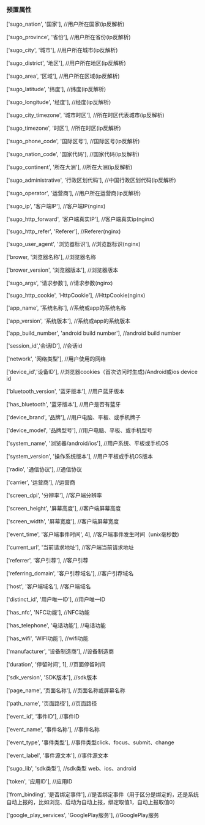 ### 预置属性

[&#039;sugo_nation&#039;, &#039;国家&#039;], //用户所在国家(ip反解析)

[&#039;sugo_province&#039;, &#039;省份&#039;], //用户所在省份(ip反解析)

[&#039;sugo_city&#039;, &#039;城市&#039;], //用户所在城市(ip反解析)

[&#039;sugo_district&#039;, &#039;地区&#039;], //用户所在地区(ip反解析)

[&#039;sugo_area&#039;, &#039;区域&#039;], //用户所在区域(ip反解析)

[&#039;sugo_latitude&#039;, &#039;纬度&#039;], //纬度(ip反解析)

[&#039;sugo_longitude&#039;, &#039;经度&#039;], //经度(ip反解析)

[&#039;sugo_city_timezone&#039;, &#039;城市时区&#039;], //所在时区代表城市(ip反解析)

[&#039;sugo_timezone&#039;, &#039;时区&#039;], //所在时区(ip反解析)

[&#039;sugo_phone_code&#039;, &#039;国际区号&#039;], //国际区号(ip反解析)

[&#039;sugo_nation_code&#039;, &#039;国家代码&#039;], //国家代码(ip反解析)

[&#039;sugo_continent&#039;, &#039;所在大洲&#039;], //所在大洲(ip反解析)

[&#039;sugo_administrative&#039;, &#039;行政区划代码&#039;], //中国行政区划代码(ip反解析)

[&#039;sugo_operator&#039;, &#039;运营商&#039;], //用户所在运营商(ip反解析)

[&#039;sugo_ip&#039;, &#039;客户端IP&#039;], //客户端IP(nginx)

[&#039;sugo_http_forward&#039;, &#039;客户端真实IP&#039;], //客户端真实ip(nginx)

[&#039;sugo_http_refer&#039;, &#039;Referer&#039;], //Referer(nginx)

[&#039;sugo_user_agent&#039;, &#039;浏览器标识&#039;], //浏览器标识(nginx)

[&#039;brower, &#039;浏览器名称&#039;], //浏览器名称

[&#039;brower_version&#039;, &#039;浏览器版本&#039;], //浏览器版本

[&#039;sugo_args&#039;, &#039;请求参数&#039;], //请求参数(nginx)

[&#039;sugo_http_cookie&#039;, &#039;HttpCookie&#039;], //HttpCookie(nginx)

[&#039;app_name&#039;, &#039;系统名称&#039;], //系统或app的系统名称

[&#039;app_version&#039;, &#039;系统版本&#039;], //系统或app的系统版本

[&#039;app_build_number&#039;, &#039;android build number&#039;], //android build number

[&#039;session_id&#039;,&#039;会话ID&#039;], //会话id

[&#039;network&#039;, &#039;网络类型&#039;], //用户使用的网络

[&#039;device_id&#039;,&#039;设备ID&#039;], //浏览器cookies（首次访问时生成)/Android或ios device id

[&#039;bluetooth_version&#039;, &#039;蓝牙版本&#039;], //用户蓝牙版本

[&#039;has_bluetooth&#039;, &#039;蓝牙版本&#039;], //用户是否有蓝牙

[&#039;device_brand&#039;, &#039;品牌&#039;], //用户电脑、平板、或手机牌子

[&#039;device_model&#039;, &#039;品牌型号&#039;], //用户电脑、平板、或手机型号

[&#039;system_name&#039;, &#039;浏览器/android/ios&#039;], //用户系统、平板或手机OS

[&#039;system_version&#039;, &#039;操作系统版本&#039;], //用户平板或手机OS版本

[&#039;radio&#039;, &#039;通信协议&#039;], //通信协议

[&#039;carrier&#039;, &#039;运营商&#039;], //运营商

[&#039;screen_dpi&#039;, &#039;分辨率&#039;], //客户端分辨率

[&#039;screen_height&#039;, &#039;屏幕高度&#039;], //客户端屏幕高度

[&#039;screen_width&#039;, &#039;屏幕宽度&#039;], //客户端屏幕宽度

[&#039;event_time&#039;, &#039;客户端事件时间&#039;, 4], //客户端事件发生时间（unix毫秒数)

[&#039;current_url&#039;, &#039;当前请求地址&#039;], //客户端当前请求地址

[&#039;referrer&#039;, &#039;客户引荐&#039;], //客户引荐

[&#039;referring_domain&#039;, &#039;客户引荐域名&#039;], //客户引荐域名

[&#039;host&#039;, &#039;客户端域名&#039;], //客户端域名

[&#039;distinct_id&#039;, &#039;用户唯一ID&#039;], //用户唯一ID

[&#039;has_nfc&#039;, &#039;NFC功能&#039;], //NFC功能

[&#039;has_telephone&#039;, &#039;电话功能&#039;], //电话功能

[&#039;has_wifi&#039;, &#039;WIFI功能&#039;], //wifi功能

[&#039;manufacturer&#039;, &#039;设备制造商&#039;], //设备制造商

[&#039;duration&#039;, &#039;停留时间&#039;, 1], //页面停留时间

[&#039;sdk_version&#039;, &#039;SDK版本&#039;], //sdk版本

[&#039;page_name&#039;, &#039;页面名称&#039;], //页面名称或屏幕名称

[&#039;path_name&#039;, &#039;页面路径&#039;], //页面路径

[&#039;event_id&#039;, &#039;事件ID&#039;], //事件ID

[&#039;event_name&#039;, &#039;事件名称&#039;], //事件名称

[&#039;event_type&#039;, &#039;事件类型&#039;], //事件类型click、focus、submit、change

[&#039;event_label&#039;, &#039;事件源文本&#039;], //事件源文本

[&#039;sugo_lib&#039;, &#039;sdk类型&#039;], //sdk类型 web、ios、android

[&#039;token&#039;, &#039;应用ID&#039;], //应用ID

[&#039;from_binding&#039;, &#039;是否绑定事件&#039;], //是否绑定事件（用于区分是绑定的，还是系统自动上报的，比如浏览、启动为自动上报，绑定取值1，自动上报取值0）

[&#039;google_play_services&#039;, &#039;GooglePlay服务&#039;], //GooglePlay服务